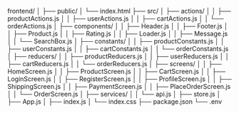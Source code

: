 frontend/
│
├── public/
│   └── index.html
├── src/
│   ├── actions/
│   │   ├── productActions.js
│   │   ├── userActions.js
│   │   ├── cartActions.js
│   │   └── orderActions.js
│   ├── components/
│   │   ├── Header.js
│   │   ├── Footer.js
│   │   ├── Product.js
│   │   ├── Rating.js
│   │   ├── Loader.js
│   │   ├── Message.js
│   │   └── SearchBox.js
│   ├── constants/
│   │   ├── productConstants.js
│   │   ├── userConstants.js
│   │   ├── cartConstants.js
│   │   └── orderConstants.js
│   ├── reducers/
│   │   ├── productReducers.js
│   │   ├── userReducers.js
│   │   ├── cartReducers.js
│   │   └── orderReducers.js
│   ├── screens/
│   │   ├── HomeScreen.js
│   │   ├── ProductScreen.js
│   │   ├── CartScreen.js
│   │   ├── LoginScreen.js
│   │   ├── RegisterScreen.js
│   │   ├── ProfileScreen.js
│   │   ├── ShippingScreen.js
│   │   ├── PaymentScreen.js
│   │   ├── PlaceOrderScreen.js
│   │   └── OrderScreen.js
│   ├── services/
│   │   └── api.js
│   ├── store.js
│   ├── App.js
│   ├── index.js
│   └── index.css
├── package.json
└── .env

